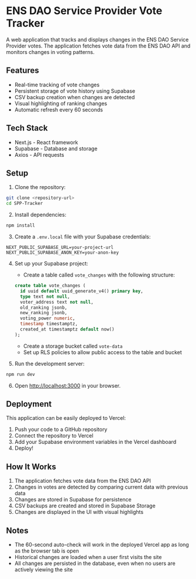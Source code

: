 <!-- Last updated: May 10, 2024 -->

# ENS DAO Service Provider Vote Tracker

A web application that tracks and displays changes in the ENS DAO Service Provider votes. The application fetches vote data from the ENS DAO API and monitors changes in voting patterns.

## Features

- Real-time tracking of vote changes
- Persistent storage of vote history using Supabase
- CSV backup creation when changes are detected
- Visual highlighting of ranking changes
- Automatic refresh every 60 seconds

## Tech Stack

- Next.js - React framework
- Supabase - Database and storage
- Axios - API requests

## Setup

1. Clone the repository:

```bash
git clone <repository-url>
cd SPP-Tracker
```

2. Install dependencies:

```bash
npm install
```

3. Create a `.env.local` file with your Supabase credentials:

```
NEXT_PUBLIC_SUPABASE_URL=your-project-url
NEXT_PUBLIC_SUPABASE_ANON_KEY=your-anon-key
```

4. Set up your Supabase project:

   - Create a table called `vote_changes` with the following structure:

   ```sql
   create table vote_changes (
     id uuid default uuid_generate_v4() primary key,
     type text not null,
     voter_address text not null,
     old_ranking jsonb,
     new_ranking jsonb,
     voting_power numeric,
     timestamp timestamptz,
     created_at timestamptz default now()
   );
   ```

   - Create a storage bucket called `vote-data`
   - Set up RLS policies to allow public access to the table and bucket

5. Run the development server:

```bash
npm run dev
```

6. Open [http://localhost:3000](http://localhost:3000) in your browser.

## Deployment

This application can be easily deployed to Vercel:

1. Push your code to a GitHub repository
2. Connect the repository to Vercel
3. Add your Supabase environment variables in the Vercel dashboard
4. Deploy!

## How It Works

1. The application fetches vote data from the ENS DAO API
2. Changes in votes are detected by comparing current data with previous data
3. Changes are stored in Supabase for persistence
4. CSV backups are created and stored in Supabase Storage
5. Changes are displayed in the UI with visual highlights

## Notes

- The 60-second auto-check will work in the deployed Vercel app as long as the browser tab is open
- Historical changes are loaded when a user first visits the site
- All changes are persisted in the database, even when no users are actively viewing the site
